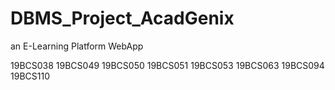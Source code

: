 # DBMS_Project_AcadGenix
an E-Learning Platform WebApp

19BCS038
19BCS049
19BCS050
19BCS051
19BCS053
19BCS063
19BCS094
19BCS110
